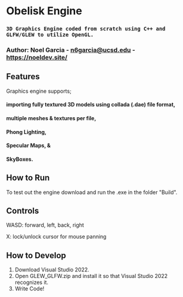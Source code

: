 # Obelisk Engine

### `3D Graphics Engine coded from scratch using C++ and GLFW/GLEW to utilize OpenGL.`

### Author: Noel Garcia - n6garcia@ucsd.edu - https://noeldev.site/

## Features
Graphics engine supports; 
#### importing fully textured 3D models using collada (.dae) file format,
#### multiple meshes & textures per file, 
#### Phong Lighting, 
#### Specular Maps, & 
#### SkyBoxes.

## How to Run
To test out the engine download and run the .exe in the folder "Build".

## Controls
WASD: forward, left, back, right

X: lock/unlock cursor for mouse panning

## How to Develop
1. Download Visual Studio 2022.
2. Open GLEW_GLFW.zip and install it so that Visual Studio 2022 recognizes it.
3. Write Code!
